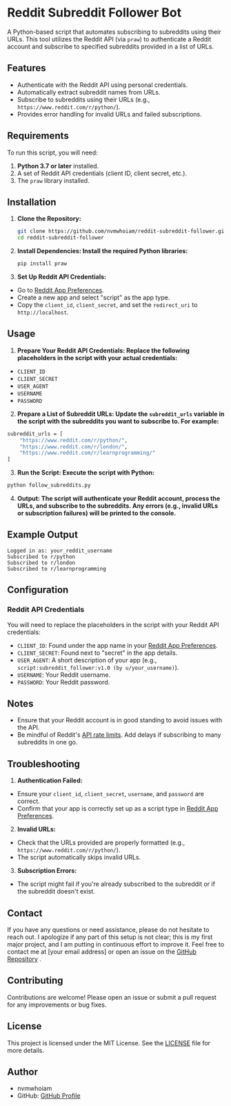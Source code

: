 # Reddit Subreddit Follower Bot

A Python-based script that automates subscribing to subreddits using their URLs. This tool utilizes the Reddit API (via `praw`) to authenticate a Reddit account and subscribe to specified subreddits provided in a list of URLs.

## Features

- Authenticate with the Reddit API using personal credentials.
- Automatically extract subreddit names from URLs.
- Subscribe to subreddits using their URLs (e.g., `https://www.reddit.com/r/python/`).
- Provides error handling for invalid URLs and failed subscriptions.

## Requirements

To run this script, you will need:

1. **Python 3.7 or later** installed.
2. A set of Reddit API credentials (client ID, client secret, etc.).
3. The `praw` library installed.

## Installation

1. **Clone the Repository:**
   ```bash
   git clone https://github.com/nvmwhoiam/reddit-subreddit-follower.git
   cd reddit-subreddit-follower
   ```
2. **Install Dependencies: Install the required Python libraries:**

   ```bash
   pip install praw
   ```

3. **Set Up Reddit API Credentials:**

- Go to [Reddit App Preferences](https://www.reddit.com/prefs/apps).
- Create a new app and select "script" as the app type.
- Copy the `client_id`, `client_secret`, and set the `redirect_uri` to `http://localhost`.

## Usage

1. **Prepare Your Reddit API Credentials: Replace the following placeholders in the script with your actual credentials:**

- `CLIENT_ID`
- `CLIENT_SECRET`
- `USER_AGENT`
- `USERNAME`
- `PASSWORD`

2. **Prepare a List of Subreddit URLs: Update the `subreddit_urls` variable in the script with the subreddits you want to subscribe to. For example:**

```bash
subreddit_urls = [
    "https://www.reddit.com/r/python/",
    "https://www.reddit.com/r/london/",
    "https://www.reddit.com/r/learnprogramming/"
]
```

3. **Run the Script: Execute the script with Python:**

```bash
python follow_subreddits.py
```

4. **Output: The script will authenticate your Reddit account, process the URLs, and subscribe to the subreddits. Any errors (e.g., invalid URLs or subscription failures) will be printed to the console.**

## Example Output

```text
Logged in as: your_reddit_username
Subscribed to r/python
Subscribed to r/london
Subscribed to r/learnprogramming
```

## Configuration

### Reddit API Credentials

You will need to replace the placeholders in the script with your Reddit API credentials:

- `CLIENT_ID`: Found under the app name in your [Reddit App Preferences](https://www.reddit.com/prefs/apps).
- `CLIENT_SECRET`: Found next to "secret" in the app details.
- `USER_AGENT`: A short description of your app (e.g., `script:subreddit_follower:v1.0 (by u/your_username)`).
- `USERNAME`: Your Reddit username.
- `PASSWORD`: Your Reddit password.

## Notes

- Ensure that your Reddit account is in good standing to avoid issues with the API.
- Be mindful of Reddit's [API rate limits](https://github.com/reddit-archive/reddit/wiki/API). Add delays if subscribing to many subreddits in one go.

## Troubleshooting

1. **Authentication Failed:**

- Ensure your `client_id`, `client_secret`, `username`, and `password` are correct.
- Confirm that your app is correctly set up as a script type in [Reddit App Preferences](https://www.reddit.com/prefs/apps).

2. **Invalid URLs:**

- Check that the URLs provided are properly formatted (e.g., `https://www.reddit.com/r/python/`).
- The script automatically skips invalid URLs.

3. **Subscription Errors:**

- The script might fail if you're already subscribed to the subreddit or if the subreddit doesn't exist.

## Contact

If you have any questions or need assistance, please do not hesitate to reach out. I apologize if any part of this setup is not clear; this is my first major project, and I am putting in continuous effort to improve it. Feel free to contact me at [your email address] or open an issue on the [GitHub Repository](https://github.com/nvmwhoiam/reddit_subreddit_follower)
.

## Contributing

Contributions are welcome! Please open an issue or submit a pull request for any improvements or bug fixes.

## License

This project is licensed under the MIT License. See the [LICENSE](LICENSE) file for more details.

## Author

- nvmwhoiam
- GitHub: [GitHub Profile](https://github.com/nvmwhoiam/)
